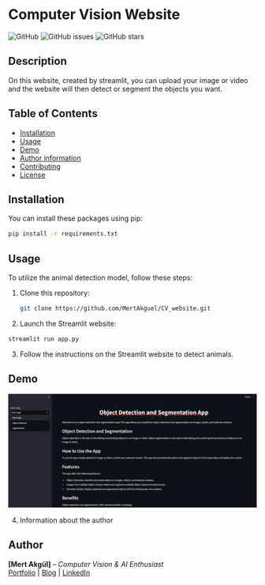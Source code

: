 # Computer Vision Website 

![GitHub](https://img.shields.io/github/license/your-username/MertAkguel)
![GitHub issues](https://img.shields.io/github/issues/your-username/AnimalDetection)
![GitHub stars](https://img.shields.io/github/stars/your-username/AnimalDetection)

## Description

On this website, created by streamlit, you can upload your image or video and the website will then detect or segment the objects you want.

## Table of Contents

- [Installation](#installation)
- [Usage](#usage)
- [Demo](#demo)
- [Author information](#author)
- [Contributing](#contributing)
- [License](#license)

## Installation

You can install these packages using pip:

```bash
pip install -r requirements.txt
```

## Usage

To utilize the animal detection model, follow these steps:

1. Clone this repository:
   ```bash
   git clone https://github.com/MertAkguel/CV_website.git
   ```

2. Launch the Streamlit website:

  ```bash
  streamlit run app.py
  ```

3. Follow the instructions on the Streamlit website to detect animals.

## Demo

!["Image of the streamlit website"](uploaded_data/Demo.png)
 
4. Information about the author

## Author

**[Mert Akgül]** – *Computer Vision & AI Enthusiast*  
[Portfolio](https://medium.com/@Mert.A/list/projects-6f9bb92a3c21) | [Blog](https://medium.com/@Mert.A) | [LinkedIn](https://www.linkedin.com/in/mert-akgül)


   
